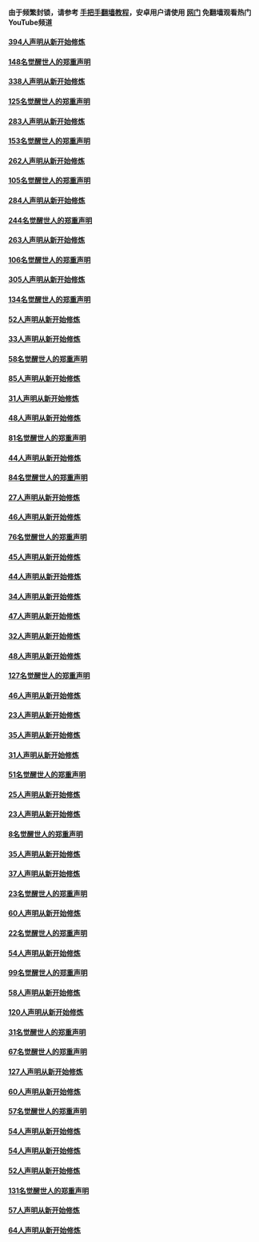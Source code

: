 #### 由于频繁封锁，请参考 [手把手翻墙教程](https://github.com/gfw-breaker/guides/wiki/)，安卓用户请使用 [网门](https://github.com/gfw-breaker/nogfw/blob/master/dl.md?t=04291901) 免翻墙观看热门YouTube频道 

#### [394人声明从新开始修炼](../pages/91/423914.md?t=04291901) 

#### [148名觉醒世人的郑重声明](../pages/91/423913.md?t=04291901) 

#### [338人声明从新开始修炼](../pages/91/423540.md?t=04291901) 

#### [125名觉醒世人的郑重声明](../pages/91/423539.md?t=04291901) 

#### [283人声明从新开始修炼](../pages/91/423296.md?t=04291901) 

#### [153名觉醒世人的郑重声明](../pages/91/423295.md?t=04291901) 

#### [262人声明从新开始修炼](../pages/91/423004.md?t=04291901) 

#### [105名觉醒世人的郑重声明](../pages/91/423003.md?t=04291901) 

#### [284人声明从新开始修炼](../pages/91/422707.md?t=04291901) 

#### [244名觉醒世人的郑重声明](../pages/91/422706.md?t=04291901) 

#### [263人声明从新开始修炼](../pages/91/422553.md?t=04291901) 

#### [106名觉醒世人的郑重声明](../pages/91/422552.md?t=04291901) 

#### [305人声明从新开始修炼](../pages/91/422153.md?t=04291901) 

#### [134名觉醒世人的郑重声明](../pages/91/422152.md?t=04291901) 

#### [52人声明从新开始修炼](../pages/91/421846.md?t=04291901) 

#### [33人声明从新开始修炼](../pages/91/421804.md?t=04291901) 

#### [58名觉醒世人的郑重声明](../pages/91/421845.md?t=04291901) 

#### [85人声明从新开始修炼](../pages/91/421769.md?t=04291901) 

#### [31人声明从新开始修炼](../pages/91/421763.md?t=04291901) 

#### [48人声明从新开始修炼](../pages/91/421605.md?t=04291901) 

#### [81名觉醒世人的郑重声明](../pages/91/421656.md?t=04291901) 

#### [44人声明从新开始修炼](../pages/91/421544.md?t=04291901) 

#### [84名觉醒世人的郑重声明](../pages/91/421543.md?t=04291901) 

#### [27人声明从新开始修炼](../pages/91/421465.md?t=04291901) 

#### [46人声明从新开始修炼](../pages/91/421454.md?t=04291901) 

#### [76名觉醒世人的郑重声明](../pages/91/421453.md?t=04291901) 

#### [45人声明从新开始修炼](../pages/91/421452.md?t=04291901) 

#### [44人声明从新开始修炼](../pages/91/421422.md?t=04291901) 

#### [34人声明从新开始修炼](../pages/91/421322.md?t=04291901) 

#### [47人声明从新开始修炼](../pages/91/421264.md?t=04291901) 

#### [32人声明从新开始修炼](../pages/91/421225.md?t=04291901) 

#### [48人声明从新开始修炼](../pages/91/421202.md?t=04291901) 

#### [127名觉醒世人的郑重声明](../pages/91/421224.md?t=04291901) 

#### [46人声明从新开始修炼](../pages/91/421203.md?t=04291901) 

#### [23人声明从新开始修炼](../pages/91/421138.md?t=04291901) 

#### [35人声明从新开始修炼](../pages/91/421122.md?t=04291901) 

#### [31人声明从新开始修炼](../pages/91/421081.md?t=04291901) 

#### [51名觉醒世人的郑重声明](../pages/91/421080.md?t=04291901) 

#### [25人声明从新开始修炼](../pages/91/421020.md?t=04291901) 

#### [23人声明从新开始修炼](../pages/91/420884.md?t=04291901) 

#### [8名觉醒世人的郑重声明](../pages/91/420883.md?t=04291901) 

#### [35人声明从新开始修炼](../pages/91/420809.md?t=04291901) 

#### [37人声明从新开始修炼](../pages/91/420766.md?t=04291901) 

#### [23名觉醒世人的郑重声明](../pages/91/420765.md?t=04291901) 

#### [60人声明从新开始修炼](../pages/91/420727.md?t=04291901) 

#### [22名觉醒世人的郑重声明](../pages/91/420726.md?t=04291901) 

#### [54人声明从新开始修炼](../pages/91/420529.md?t=04291901) 

#### [99名觉醒世人的郑重声明](../pages/91/420528.md?t=04291901) 

#### [58人声明从新开始修炼](../pages/91/420198.md?t=04291901) 

#### [120人声明从新开始修炼](../pages/91/420141.md?t=04291901) 

#### [31名觉醒世人的郑重声明](../pages/91/420197.md?t=04291901) 

#### [67名觉醒世人的郑重声明](../pages/91/420140.md?t=04291901) 

#### [127人声明从新开始修炼](../pages/91/420082.md?t=04291901) 

#### [60人声明从新开始修炼](../pages/91/420081.md?t=04291901) 

#### [57名觉醒世人的郑重声明](../pages/91/420080.md?t=04291901) 

#### [54人声明从新开始修炼](../pages/91/419533.md?t=04291901) 

#### [54人声明从新开始修炼](../pages/91/419532.md?t=04291901) 

#### [52人声明从新开始修炼](../pages/91/419531.md?t=04291901) 

#### [131名觉醒世人的郑重声明](../pages/91/419530.md?t=04291901) 

#### [57人声明从新开始修炼](../pages/91/419430.md?t=04291901) 

#### [64人声明从新开始修炼](../pages/91/419429.md?t=04291901) 

